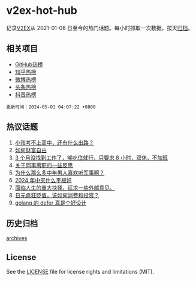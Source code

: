 # v2ex-hot-hub

 记录[V2EX](https://www.v2ex.com/)从 2021-01-06 日至今的热门话题。每小时抓取一次数据，按天[归档](archives)。
 
 ## 相关项目

- [GitHub热榜](https://github.com/lonnyzhang423/github-hot-hub)
- [知乎热榜](https://github.com/lonnyzhang423/zhihu-hot-hub)
- [微博热榜](https://github.com/lonnyzhang423/weibo-hot-hub)
- [头条热榜](https://github.com/lonnyzhang423/toutiao-hot-hub)
- [抖音热榜](https://github.com/lonnyzhang423/douyin-hot-hub)


 `更新时间：2024-05-01 04:07:22 +0800`

## 热议话题

1. [小孩考不上高中，还有什么出路？](https://www.v2ex.com/t/1037000)
1. [如何财富自由](https://www.v2ex.com/t/1036945)
1. [3 个月没找到工作了，够吃住就行，只要求 8 小时，双休，不加班](https://www.v2ex.com/t/1037071)
1. [关于同事离职的一些反思](https://www.v2ex.com/t/1036936)
1. [为什么那么多中年男人喜欢听军事啊？](https://www.v2ex.com/t/1036925)
1. [2024 年中买什么平板好](https://www.v2ex.com/t/1036955)
1. [面临人生的重大抉择，征求一些外部意见。](https://www.v2ex.com/t/1036970)
1. [日元疯狂贬值，该如何消费和投资？](https://www.v2ex.com/t/1036931)
1. [golang 的 defer 真是个好设计](https://www.v2ex.com/t/1036972)

## 历史归档

[archives](archives)

## License

See the [LICENSE](LICENSE) file for license rights and limitations (MIT).
